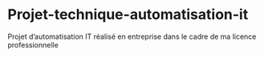 # Projet-technique-automatisation-it
Projet d’automatisation IT réalisé en entreprise dans le cadre de ma licence professionnelle
